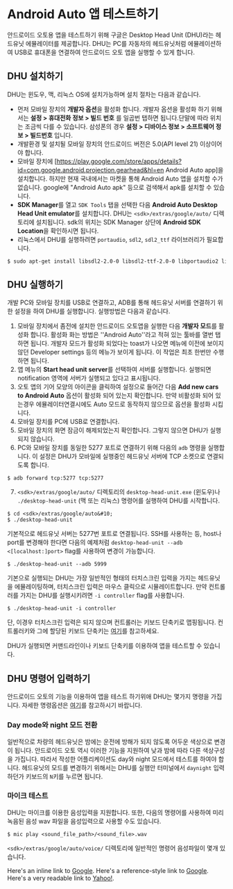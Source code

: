 # Android Auto 앱 테스트하기

안드로이드 오토용 앱을 테스트하기 위해 구글은 Desktop Head Unit (DHU)라는 헤드유닛 에뮬레이터를 제공합니다. DHU는 PC를 자동차의 헤드유닛처럼 에뮬레이션하여 USB로 휴대폰을 연결하여 안드로이드 오토 앱을 실행할 수 있게 합니다.

## DHU 설치하기

DHU는 윈도우, 맥, 리눅스 OS에 설치가능하며 설치 절차는 다음과 같습니다.

* 먼저 모바일 장치의 **개발자 옵션**을 활성화 합니다. 개발자 옵션을 활성화 하기 위해서는 **설정 > 휴대전화 정보 > 빌드 번호** 를 일곱번 탭하면 됩니다.<ref>단말에 따라 위치는 조금씩 다를 수 있습니다. 삼성폰의 경우 **설정 > 디바이스 정보 > 소프트웨어 정보 > 빌드번호** 입니다.</ref>
* 개발환경 및 설치될 모바일 장치의 안드로이드 버전은 5.0(API level 21) 이상이어야 합니다. 
* 모바일 장치에 [https://play.google.com/store/apps/details?id=com.google.android.projection.gearhead&hl=en Android Auto app]을 설치합니다. 하지만 현재 국내에서는 마켓을 통해 Android Auto 앱을 설치할 수가 없습니다. google에 "Android Auto apk" 등으로 검색해서 apk를 설치할 수 있습니다.
* **SDK Manager**를 열고 ```SDK Tools``` 탭을 선택한 다음 **Android Auto Desktop Head Unit emulator**를 설치합니다. DHU는 ```<sdk>/extras/google/auto/``` 디렉토리에 설치됩니다. sdk의 위치는 SDK Manager 상단에 **Android SDK Location**을 확인하시면 됩니다.
* 리눅스에서 DHU를 실행하려면 ```portaudio```, ```sdl2```, ```sdl2_ttf``` 라이브러리가 필요합니다.
```bash
$ sudo apt-get install libsdl2-2.0-0 libsdl2-ttf-2.0-0 libportaudio2 libpng12-0
```

## DHU 실행하기

개발 PC와 모바일 장치를 USB로 연결하고, ADB를 통해 헤드유닛 서버를 연결하기 위한 설정을 하여 DHU를 실행합니다. 실행방법은 다음과 같습니다.

1. 모바일 장치에서 좀전에 설치한 안드로이드 오토앱을 실행한 다음 **개발자 모드**를 활성화 합니다. 활성화 화는 방법은 ''Android Auto''라고 적혀 있는 툴바를 열번 탭하면 됩니다. 개발자 모드가 활성화 되었다는 toast가 나오면 메뉴에 이전에 보이지 않던 Developer settings 등의 메뉴가 보이게 됩니다. 이 작업은 최초 한번만 수행하면 됩니다.
2. 앱 메뉴의 **Start head unit server**를 선택하여 서버를 실행합니다. 실행되면 notification 영역에 서버가 실행되고 있다고 표시됩니다.
3. 오토 앱의 기어 모양의 아이콘을 클릭하여 설정으로 들어간 다음 **Add new cars to Android Auto** 옵션이 활성화 되어 있는지 확인합니다. 만약 비활성화 되어 있는경우 에뮬레이터연결시에도 Auto 모드로 동작하지 않으므로 옵션을 활성화 시킵니다.
4. 모바일 장치를 PC에 USB로 연결합니다.
5. 모바일 장치의 화면 잠금이 해제되었는지 확인합니다. 그렇지 않으면 DHU가 실행되지 않습니다.
6. PC와 모바일 장치를 동일한 5277 포트로 연결하기 위해 다음의 ```adb``` 명령을 실행합니다. 이 설정은 DHU가 모바일에 실행중인 헤드유닛 서버에 TCP 소켓으로 연결되도록 합니다.
  
  ```
  $ adb forward tcp:5277 tcp:5277
  ```
7. ```<sdk>/extras/google/auto/``` 디렉토리의 ```desktop-head-unit.exe``` (윈도우)나 ```./desktop-head-unit``` (맥 또는 리눅스) 명령어를 실행하여 DHU를 시작합니다.
  
  ```shell
  $ cd <sdk>/extras/google/auto&#10;
  $ ./desktop-head-unit
  ```
  기본적으로 헤드유닛 서버는 5277번 포트로 연결됩니다. SSH를 사용하는 등, host나 port를 변경해야 한다면 다음의 예제처럼 ```desktop-head-unit --adb <[localhost:]port>``` flag를 사용하여 변경이 가능합니다.
  ```shell
  $ ./desktop-head-unit --adb 5999
  ```
  기본으로 실행되는 DHU는 가장 일반적인 형태의 터치스크린 입력을 가지는 헤드유닛을 에뮬레이팅하며, 터치스크린 입력은 마우스 클릭으로 시뮬레이트합니다. 만약 컨트롤러를 가지는 DHU를 실행시키려면 ```-i controller``` flag를 사용합니다.
  ```shell
  $ ./desktop-head-unit -i controller
  ```
  단, 이경우 터치스크린 입력은 되지 않으며 컨트롤러는 키보드 단축키로 맵핑됩니다. 컨트롤러키와 그에 할당된 키보드 단축키는 [여기](https://developer.android.com/training/auto/testing/index.html#cmd-bindings)를 참고하세요.

DHU가 실행되면 커맨드라인이나 키보드 단축키를 이용하여 앱을 테스트할 수 있습니다.

## DHU 명령어 입력하기

안드로이드 오토의 기능을 이용하여 앱을 테스트 하기위애 DHU는 몇가지 명령을 가집니다. 자세한 명령옵션은 [여기](https://developer.android.com/training/auto/testing/index.html#cmd-bindings)를 참고하시기 바랍니다.

### Day mode와 night 모드 전환

일반적으로 차량의 헤드유닛은 밤에는 운전에 방해가 되지 않도록 어두운 색상으로 변경이 됩니다. 안드로이드 오토 역시 이러한 기능을 지원하여 낮과 밤에 따라 다른 색상구성을 가집니다. 따라서 작성한 어플리케이션도 day와 night 모드에서 테스트를 하여야 합니다. 헤드유닛의 모드를 변경하기 위해서는 DHU를 실행안 터미널에서 ```daynight``` 입력하던가 키보드의 ```N```키를 누르면 됩니다.

### 마이크 테스트

DHU는 마이크를 이용한 음성입력을 지원합니다. 또한, 다음의 명령어를 사용하여 미리 녹음된 음성 wav 파일을 음성입력으로 사용할 수도 있습니다.

```shell
$ mic play <sound_file_path>/<sound_file>.wav
```

```<sdk>/extras/google/auto/voice/``` 디렉토리에 일반적인 명령어 음성파일이 몇개 있습니다.

Here's an inline link to [Google](http://www.google.com/).
Here's a reference-style link to [Google][1].
Here's a very readable link to [Yahoo!][yahoo].

  [1]: http://www.google.com/
  [yahoo]: http://www.yahoo.com/
